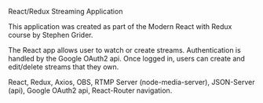 React/Redux Streaming Application

This application was created as part of the Modern React with Redux course by Stephen Grider. 

The React app allows user to watch or create streams. Authentication is handled by the Google OAuth2 api. Once logged in, users can create and edit/delete streams that they own. 



React, Redux, Axios, OBS, RTMP Server (node-media-server), JSON-Server (api), Google OAuth2 api, React-Router navigation.

